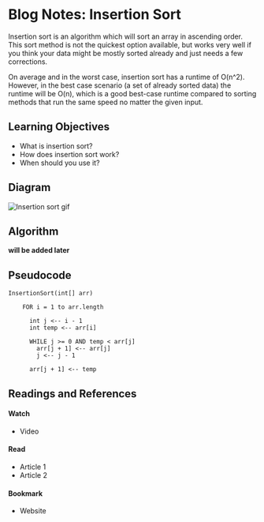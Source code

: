 # Blog Notes: Insertion Sort
Insertion sort is an algorithm which will sort an array in ascending order. This sort method is not the quickest option available, but works very well if you think your data might be mostly sorted already and just needs a few corrections. 

On average and in the worst case, insertion sort has a runtime of O(n^2). However, in the best case scenario (a set of already sorted data) the runtime will be O(n), which is a good best-case runtime compared to sorting methods that run the same speed no matter the given input.


## Learning Objectives
* What is insertion sort?
* How does insertion sort work?
* When should you use it?


## Diagram
![Insertion sort gif](https://thumbs.gfycat.com/DenseBaggyIbis-size_restricted.gif)

## Algorithm
**will be added later**

## Pseudocode
```
InsertionSort(int[] arr)
  
    FOR i = 1 to arr.length
    
      int j <-- i - 1
      int temp <-- arr[i]
      
      WHILE j >= 0 AND temp < arr[j]
        arr[j + 1] <-- arr[j]
        j <-- j - 1
        
      arr[j + 1] <-- temp
```

## Readings and References
#### Watch
* Video

#### Read
* Article 1
* Article 2

#### Bookmark
* Website
